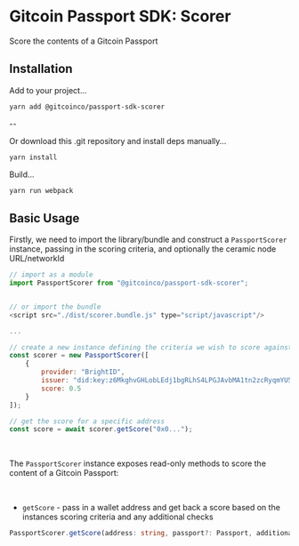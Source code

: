 # Gitcoin Passport SDK: Scorer

Score the contents of a Gitcoin Passport

## Installation

Add to your project...

```bash
yarn add @gitcoinco/passport-sdk-scorer
```

--

Or download this .git repository and install deps manually...

```bash
yarn install
```

Build...

```bash
yarn run webpack
```

## Basic Usage

Firstly, we need to import the library/bundle and construct a `PassportScorer` instance, passing in the scoring criteria, and optionally the ceramic node URL/networkId

```javascript
// import as a module
import PassportScorer from "@gitcoinco/passport-sdk-scorer";


// or import the bundle
<script src="./dist/scorer.bundle.js" type="script/javascript"/>

...

// create a new instance defining the criteria we wish to score against
const scorer = new PassportScorer([
    {
        provider: "BrightID",
        issuer: "did:key:z6MkghvGHLobLEdj1bgRLhS4LPGJAvbMA1tn2zcRyqmYU5LC",
        score: 0.5
    }
]);

// get the score for a specific address
const score = await scorer.getScore("0x0...");

```

<br/>

The `PassportScorer` instance exposes read-only methods to score the content of a Gitcoin Passport:

<br/>

- `getScore` - pass in a wallet address and get back a score based on the instances scoring criteria and any additional checks
```typescript
PassportScorer.getScore(address: string, passport?: Passport, additionalStampCheck?: (stamp: Stamp) => boolean): Promise<number>
```
